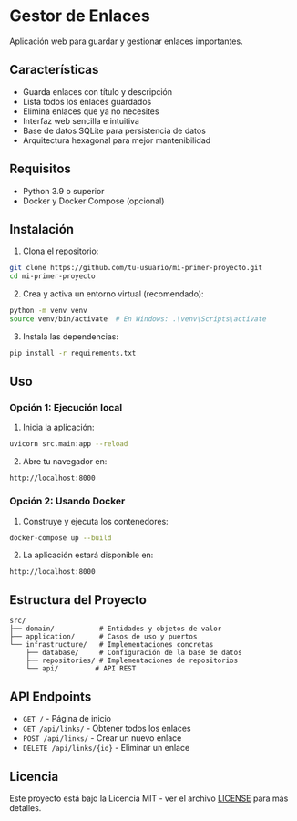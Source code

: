 # Gestor de Enlaces

Aplicación web para guardar y gestionar enlaces importantes.

## Características

- Guarda enlaces con título y descripción
- Lista todos los enlaces guardados
- Elimina enlaces que ya no necesites
- Interfaz web sencilla e intuitiva
- Base de datos SQLite para persistencia de datos
- Arquitectura hexagonal para mejor mantenibilidad

## Requisitos

- Python 3.9 o superior
- Docker y Docker Compose (opcional)

## Instalación

1. Clona el repositorio:
```bash
git clone https://github.com/tu-usuario/mi-primer-proyecto.git
cd mi-primer-proyecto
```

2. Crea y activa un entorno virtual (recomendado):
```bash
python -m venv venv
source venv/bin/activate  # En Windows: .\venv\Scripts\activate
```

3. Instala las dependencias:
```bash
pip install -r requirements.txt
```

## Uso

### Opción 1: Ejecución local

1. Inicia la aplicación:
```bash
uvicorn src.main:app --reload
```

2. Abre tu navegador en:
```
http://localhost:8000
```

### Opción 2: Usando Docker

1. Construye y ejecuta los contenedores:
```bash
docker-compose up --build
```

2. La aplicación estará disponible en:
```
http://localhost:8000
```

## Estructura del Proyecto

```
src/
├── domain/           # Entidades y objetos de valor
├── application/      # Casos de uso y puertos
└── infrastructure/   # Implementaciones concretas
    ├── database/     # Configuración de la base de datos
    ├── repositories/ # Implementaciones de repositorios
    └── api/         # API REST
```

## API Endpoints

- `GET /` - Página de inicio
- `GET /api/links/` - Obtener todos los enlaces
- `POST /api/links/` - Crear un nuevo enlace
- `DELETE /api/links/{id}` - Eliminar un enlace

## Licencia

Este proyecto está bajo la Licencia MIT - ver el archivo [LICENSE](LICENSE) para más detalles.
